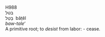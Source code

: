 <body>
  <p>H988<br>  בּטל  <br> בָּטֵל  ‎  bâṭêl  <br><i>baw-tale‘ </i><br>A primitive root; to <i>desist</i> from labor: - cease.<br></p>
 </body>